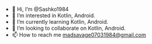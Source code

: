 - 👋 Hi, I’m @Sashko1984
- 👀 I’m interested in Kotlin, Android.
- 🌱 I’m currently learning Kotlin, Android.
- 💞️ I’m looking to collaborate on Kotlin, Android.
- 📫 How to reach me madsavage07031984@gmail.com

<!---
Sashko1984/Sashko1984 is a ✨ special ✨ repository because its `README.md` (this file) appears on your GitHub profile.
You can click the Preview link to take a look at your changes.
--->
